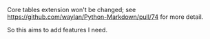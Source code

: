 Core tables extension won't be changed; see https://github.com/waylan/Python-Markdown/pull/74 for more detail.

So this aims to add features I need.

